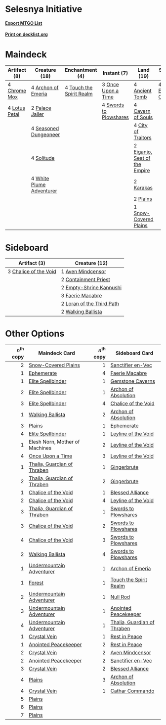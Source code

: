 # Selesnya Initiative

#### [Export MTGO List](../collection/Selesnya%20Initiative/Selesnya%20Initiative.txt)
#### [Print on decklist.org](http://decklist.org/?deckmain=4%09Ancient%20Tomb%0A4%09Archon%20of%20Emeria%0A4%09Cavern%20of%20Souls%0A4%09Chrome%20Mox%0A4%09City%20of%20Traitors%0A2%09Eiganjo,%20Seat%20of%20the%20Empire%0A4%09Emeria's%20Call%0A2%09Karakas%0A4%09Lotus%20Petal%0A3%09Once%20Upon%20a%20Time%0A2%09Palace%20Jailer%0A2%09Plains%0A4%09Seasoned%20Dungeoneer%0A1%09Snow-Covered%20Plains%0A4%09Solitude%0A4%09Swords%20to%20Plowshares%0A4%09Touch%20the%20Spirit%20Realm%0A4%09White%20Plume%20Adventurer&deckside=1%09Aven%20Mindcensor%0A3%09Chalice%20of%20the%20Void%0A2%09Containment%20Priest%0A2%09Empty-Shrine%20Kannushi%0A3%09Faerie%20Macabre%0A2%09Loran%20of%20the%20Third%20Path%0A2%09Walking%20Ballista)
# Maindeck

|                                      Artifact (8)                                      |                                           Creature (18)                                           |                                          Enchantment (4)                                          |                                         Instant (7)                                          |                                               Land (19)                                                |                                       Sorcery (4)                                        |
|----------------------------------------------------------------------------------------|---------------------------------------------------------------------------------------------------|---------------------------------------------------------------------------------------------------|----------------------------------------------------------------------------------------------|--------------------------------------------------------------------------------------------------------|------------------------------------------------------------------------------------------|
|4 [Chrome Mox](http://gatherer.wizards.com/Pages/Card/Details.aspx?multiverseid=413761) |4 [Archon of Emeria](http://gatherer.wizards.com/Pages/Card/Details.aspx?multiverseid=495594)      |4 [Touch the Spirit Realm](http://gatherer.wizards.com/Pages/Card/Details.aspx?multiverseid=548335)|3 [Once Upon a Time](http://gatherer.wizards.com/Pages/Card/Details.aspx?multiverseid=473131) |4 [Ancient Tomb](http://gatherer.wizards.com/Pages/Card/Details.aspx?multiverseid=409567)               |4 [Emeria's Call](http://gatherer.wizards.com/Pages/Card/Details.aspx?multiverseid=491633)|
|4 [Lotus Petal](http://gatherer.wizards.com/Pages/Card/Details.aspx?multiverseid=420602)|2 [Palace Jailer](http://gatherer.wizards.com/Pages/Card/Details.aspx?multiverseid=416775)         |                                                                                                   |4 [Swords to Plowshares](http://gatherer.wizards.com/Pages/Card/Details.aspx?multiverseid=869)|4 [Cavern of Souls](http://gatherer.wizards.com/Pages/Card/Details.aspx?multiverseid=278058)            |                                                                                          |
|                                                                                        |4 [Seasoned Dungeoneer](http://gatherer.wizards.com/Pages/Card/Details.aspx?multiverseid=566950)   |                                                                                                   |                                                                                              |4 [City of Traitors](http://gatherer.wizards.com/Pages/Card/Details.aspx?multiverseid=6168)             |                                                                                          |
|                                                                                        |4 [Solitude](http://gatherer.wizards.com/Pages/Card/Details.aspx?multiverseid=522108)              |                                                                                                   |                                                                                              |2 [Eiganjo, Seat of the Empire](http://gatherer.wizards.com/Pages/Card/Details.aspx?multiverseid=548581)|                                                                                          |
|                                                                                        |4 [White Plume Adventurer](http://gatherer.wizards.com/Pages/Card/Details.aspx?multiverseid=562932)|                                                                                                   |                                                                                              |2 [Karakas](http://gatherer.wizards.com/Pages/Card/Details.aspx?multiverseid=413782)                    |                                                                                          |
|                                                                                        |                                                                                                   |                                                                                                   |                                                                                              |2 [Plains](http://gatherer.wizards.com/Pages/Card/Details.aspx?multiverseid=439856)                     |                                                                                          |
|                                                                                        |                                                                                                   |                                                                                                   |                                                                                              |1 [Snow-Covered Plains](http://gatherer.wizards.com/Pages/Card/Details.aspx?multiverseid=121267)        |                                                                                          |


# Sideboard

|                                          Artifact (3)                                          |                                           Creature (12)                                            |
|------------------------------------------------------------------------------------------------|----------------------------------------------------------------------------------------------------|
|3 [Chalice of the Void](http://gatherer.wizards.com/Pages/Card/Details.aspx?multiverseid=442211)|1 [Aven Mindcensor](http://gatherer.wizards.com/Pages/Card/Details.aspx?multiverseid=426707)        |
|                                                                                                |2 [Containment Priest](http://gatherer.wizards.com/Pages/Card/Details.aspx?multiverseid=389470)     |
|                                                                                                |2 [Empty-Shrine Kannushi](http://gatherer.wizards.com/Pages/Card/Details.aspx?multiverseid=74513)   |
|                                                                                                |3 [Faerie Macabre](http://gatherer.wizards.com/Pages/Card/Details.aspx?multiverseid=201822)         |
|                                                                                                |2 [Loran of the Third Path](http://gatherer.wizards.com/Pages/Card/Details.aspx?multiverseid=583597)|
|                                                                                                |2 [Walking Ballista](http://gatherer.wizards.com/Pages/Card/Details.aspx?multiverseid=423848)       |


# Other Options

|*n*<sup>th</sup> copy|                                            Maindeck Card                                             |*n*<sup>th</sup> copy|                                            Sideboard Card                                            |
|--------------------:|------------------------------------------------------------------------------------------------------|--------------------:|------------------------------------------------------------------------------------------------------|
|                    2|[Snow-Covered Plains](http://gatherer.wizards.com/Pages/Card/Details.aspx?multiverseid=121267)        |                    1|[Sanctifier en-Vec](http://gatherer.wizards.com/Pages/Card/Details.aspx?multiverseid=522103)          |
|                    1|[Ephemerate](http://gatherer.wizards.com/Pages/Card/Details.aspx?multiverseid=463956)                 |                    4|[Faerie Macabre](http://gatherer.wizards.com/Pages/Card/Details.aspx?multiverseid=201822)             |
|                    1|[Elite Spellbinder](http://gatherer.wizards.com/Pages/Card/Details.aspx?multiverseid=513494)          |                    1|[Gemstone Caverns](http://gatherer.wizards.com/Pages/Card/Details.aspx?multiverseid=122094)           |
|                    2|[Elite Spellbinder](http://gatherer.wizards.com/Pages/Card/Details.aspx?multiverseid=513494)          |                    1|[Archon of Absolution](http://gatherer.wizards.com/Pages/Card/Details.aspx?multiverseid=472965)       |
|                    3|[Elite Spellbinder](http://gatherer.wizards.com/Pages/Card/Details.aspx?multiverseid=513494)          |                    4|[Chalice of the Void](http://gatherer.wizards.com/Pages/Card/Details.aspx?multiverseid=442211)        |
|                    1|[Walking Ballista](http://gatherer.wizards.com/Pages/Card/Details.aspx?multiverseid=423848)           |                    2|[Archon of Absolution](http://gatherer.wizards.com/Pages/Card/Details.aspx?multiverseid=472965)       |
|                    3|[Plains](http://gatherer.wizards.com/Pages/Card/Details.aspx?multiverseid=439856)                     |                    1|[Ephemerate](http://gatherer.wizards.com/Pages/Card/Details.aspx?multiverseid=463956)                 |
|                    4|[Elite Spellbinder](http://gatherer.wizards.com/Pages/Card/Details.aspx?multiverseid=513494)          |                    1|[Leyline of the Void](http://gatherer.wizards.com/Pages/Card/Details.aspx?multiverseid=107682)        |
|                    1|Elesh Norn, Mother of Machines                                                                        |                    2|[Leyline of the Void](http://gatherer.wizards.com/Pages/Card/Details.aspx?multiverseid=107682)        |
|                    4|[Once Upon a Time](http://gatherer.wizards.com/Pages/Card/Details.aspx?multiverseid=473131)           |                    3|[Leyline of the Void](http://gatherer.wizards.com/Pages/Card/Details.aspx?multiverseid=107682)        |
|                    1|[Thalia, Guardian of Thraben](http://gatherer.wizards.com/Pages/Card/Details.aspx?multiverseid=442025)|                    1|[Gingerbrute](http://gatherer.wizards.com/Pages/Card/Details.aspx?multiverseid=473181)                |
|                    2|[Thalia, Guardian of Thraben](http://gatherer.wizards.com/Pages/Card/Details.aspx?multiverseid=442025)|                    2|[Gingerbrute](http://gatherer.wizards.com/Pages/Card/Details.aspx?multiverseid=473181)                |
|                    1|[Chalice of the Void](http://gatherer.wizards.com/Pages/Card/Details.aspx?multiverseid=442211)        |                    1|[Blessed Alliance](http://gatherer.wizards.com/Pages/Card/Details.aspx?multiverseid=414302)           |
|                    2|[Chalice of the Void](http://gatherer.wizards.com/Pages/Card/Details.aspx?multiverseid=442211)        |                    4|[Leyline of the Void](http://gatherer.wizards.com/Pages/Card/Details.aspx?multiverseid=107682)        |
|                    3|[Thalia, Guardian of Thraben](http://gatherer.wizards.com/Pages/Card/Details.aspx?multiverseid=442025)|                    1|[Swords to Plowshares](http://gatherer.wizards.com/Pages/Card/Details.aspx?multiverseid=869)          |
|                    3|[Chalice of the Void](http://gatherer.wizards.com/Pages/Card/Details.aspx?multiverseid=442211)        |                    2|[Swords to Plowshares](http://gatherer.wizards.com/Pages/Card/Details.aspx?multiverseid=869)          |
|                    4|[Chalice of the Void](http://gatherer.wizards.com/Pages/Card/Details.aspx?multiverseid=442211)        |                    3|[Swords to Plowshares](http://gatherer.wizards.com/Pages/Card/Details.aspx?multiverseid=869)          |
|                    2|[Walking Ballista](http://gatherer.wizards.com/Pages/Card/Details.aspx?multiverseid=423848)           |                    4|[Swords to Plowshares](http://gatherer.wizards.com/Pages/Card/Details.aspx?multiverseid=869)          |
|                    1|[Undermountain Adventurer](http://gatherer.wizards.com/Pages/Card/Details.aspx?multiverseid=563143)   |                    1|[Archon of Emeria](http://gatherer.wizards.com/Pages/Card/Details.aspx?multiverseid=495594)           |
|                    1|[Forest](http://gatherer.wizards.com/Pages/Card/Details.aspx?multiverseid=439860)                     |                    1|[Touch the Spirit Realm](http://gatherer.wizards.com/Pages/Card/Details.aspx?multiverseid=548335)     |
|                    2|[Undermountain Adventurer](http://gatherer.wizards.com/Pages/Card/Details.aspx?multiverseid=563143)   |                    1|[Null Rod](http://gatherer.wizards.com/Pages/Card/Details.aspx?multiverseid=383034)                   |
|                    3|[Undermountain Adventurer](http://gatherer.wizards.com/Pages/Card/Details.aspx?multiverseid=563143)   |                    1|[Anointed Peacekeeper](http://gatherer.wizards.com/Pages/Card/Details.aspx?multiverseid=574482)       |
|                    4|[Undermountain Adventurer](http://gatherer.wizards.com/Pages/Card/Details.aspx?multiverseid=563143)   |                    1|[Thalia, Guardian of Thraben](http://gatherer.wizards.com/Pages/Card/Details.aspx?multiverseid=442025)|
|                    1|[Crystal Vein](http://gatherer.wizards.com/Pages/Card/Details.aspx?multiverseid=15413)                |                    1|[Rest in Peace](http://gatherer.wizards.com/Pages/Card/Details.aspx?multiverseid=442021)              |
|                    1|[Anointed Peacekeeper](http://gatherer.wizards.com/Pages/Card/Details.aspx?multiverseid=574482)       |                    2|[Rest in Peace](http://gatherer.wizards.com/Pages/Card/Details.aspx?multiverseid=442021)              |
|                    2|[Crystal Vein](http://gatherer.wizards.com/Pages/Card/Details.aspx?multiverseid=15413)                |                    2|[Aven Mindcensor](http://gatherer.wizards.com/Pages/Card/Details.aspx?multiverseid=426707)            |
|                    2|[Anointed Peacekeeper](http://gatherer.wizards.com/Pages/Card/Details.aspx?multiverseid=574482)       |                    2|[Sanctifier en-Vec](http://gatherer.wizards.com/Pages/Card/Details.aspx?multiverseid=522103)          |
|                    3|[Crystal Vein](http://gatherer.wizards.com/Pages/Card/Details.aspx?multiverseid=15413)                |                    2|[Blessed Alliance](http://gatherer.wizards.com/Pages/Card/Details.aspx?multiverseid=414302)           |
|                    4|[Plains](http://gatherer.wizards.com/Pages/Card/Details.aspx?multiverseid=439856)                     |                    3|[Archon of Absolution](http://gatherer.wizards.com/Pages/Card/Details.aspx?multiverseid=472965)       |
|                    4|[Crystal Vein](http://gatherer.wizards.com/Pages/Card/Details.aspx?multiverseid=15413)                |                    1|[Cathar Commando](http://gatherer.wizards.com/Pages/Card/Details.aspx?multiverseid=534764)            |
|                    5|[Plains](http://gatherer.wizards.com/Pages/Card/Details.aspx?multiverseid=439856)                     |                     |                                                                                                      |
|                    6|[Plains](http://gatherer.wizards.com/Pages/Card/Details.aspx?multiverseid=439856)                     |                     |                                                                                                      |
|                    7|[Plains](http://gatherer.wizards.com/Pages/Card/Details.aspx?multiverseid=439856)                     |                     |                                                                                                      |

